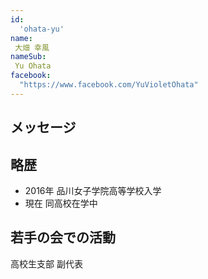```yaml
---
id:
  'ohata-yu'
name:
 大畑 幸風
nameSub:
 Yu Ohata
facebook:
  "https://www.facebook.com/YuVioletOhata"
---
```


## メッセージ


## 略歴
- 2016年 品川女子学院高等学校入学
- 現在 同高校在学中

## 若手の会での活動
高校生支部 副代表